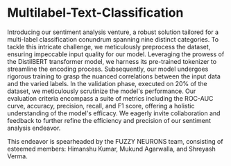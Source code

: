 # Multilabel-Text-Classification

Introducing our sentiment analysis venture, a robust solution tailored for a multi-label classification conundrum spanning nine distinct categories. To tackle this intricate challenge, we meticulously preprocess the dataset, ensuring impeccable input quality for our model. Leveraging the prowess of the DistilBERT transformer model, we harness its pre-trained tokenizer to streamline the encoding process. Subsequently, our model undergoes rigorous training to grasp the nuanced correlations between the input data and the varied labels. In the validation phase, executed on 20% of the dataset, we meticulously scrutinize the model's performance. Our evaluation criteria encompass a suite of metrics including the ROC-AUC curve, accuracy, precision, recall, and F1 score, offering a holistic understanding of the model's efficacy. We eagerly invite collaboration and feedback to further refine the efficiency and precision of our sentiment analysis endeavor.

This endeavor is spearheaded by the FUZZY NEURONS team, consisting of esteemed members: Himanshu Kumar, Mukund Agarwalla, and Shreyash Verma.
